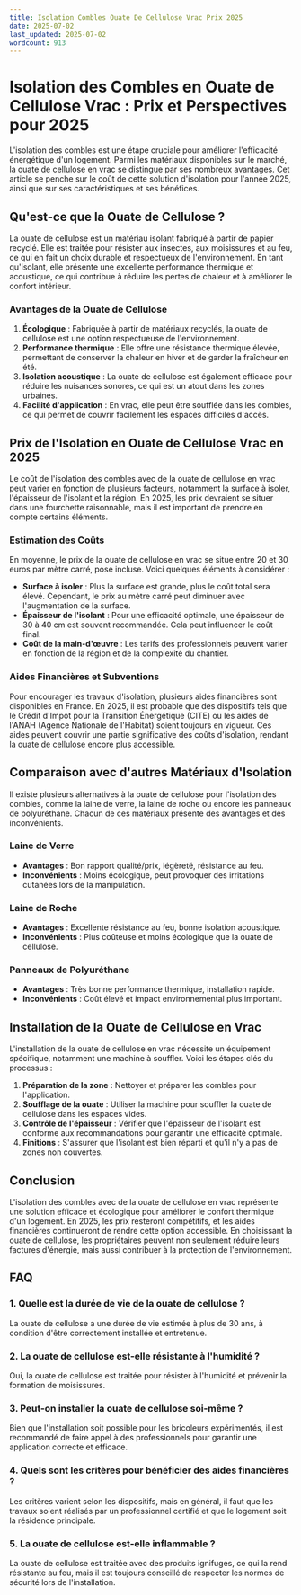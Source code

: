 ```yaml
---
title: Isolation Combles Ouate De Cellulose Vrac Prix 2025
date: 2025-07-02
last_updated: 2025-07-02
wordcount: 913
---
```


# Isolation des Combles en Ouate de Cellulose Vrac : Prix et Perspectives pour 2025

L'isolation des combles est une étape cruciale pour améliorer l'efficacité énergétique d'un logement. Parmi les matériaux disponibles sur le marché, la ouate de cellulose en vrac se distingue par ses nombreux avantages. Cet article se penche sur le coût de cette solution d'isolation pour l'année 2025, ainsi que sur ses caractéristiques et ses bénéfices.

## Qu'est-ce que la Ouate de Cellulose ?

La ouate de cellulose est un matériau isolant fabriqué à partir de papier recyclé. Elle est traitée pour résister aux insectes, aux moisissures et au feu, ce qui en fait un choix durable et respectueux de l'environnement. En tant qu'isolant, elle présente une excellente performance thermique et acoustique, ce qui contribue à réduire les pertes de chaleur et à améliorer le confort intérieur.

### Avantages de la Ouate de Cellulose

1. **Écologique** : Fabriquée à partir de matériaux recyclés, la ouate de cellulose est une option respectueuse de l'environnement.
2. **Performance thermique** : Elle offre une résistance thermique élevée, permettant de conserver la chaleur en hiver et de garder la fraîcheur en été.
3. **Isolation acoustique** : La ouate de cellulose est également efficace pour réduire les nuisances sonores, ce qui est un atout dans les zones urbaines.
4. **Facilité d'application** : En vrac, elle peut être soufflée dans les combles, ce qui permet de couvrir facilement les espaces difficiles d'accès.

## Prix de l'Isolation en Ouate de Cellulose Vrac en 2025

Le coût de l'isolation des combles avec de la ouate de cellulose en vrac peut varier en fonction de plusieurs facteurs, notamment la surface à isoler, l'épaisseur de l'isolant et la région. En 2025, les prix devraient se situer dans une fourchette raisonnable, mais il est important de prendre en compte certains éléments.

### Estimation des Coûts

En moyenne, le prix de la ouate de cellulose en vrac se situe entre 20 et 30 euros par mètre carré, pose incluse. Voici quelques éléments à considérer :

- **Surface à isoler** : Plus la surface est grande, plus le coût total sera élevé. Cependant, le prix au mètre carré peut diminuer avec l'augmentation de la surface.
- **Épaisseur de l'isolant** : Pour une efficacité optimale, une épaisseur de 30 à 40 cm est souvent recommandée. Cela peut influencer le coût final.
- **Coût de la main-d'œuvre** : Les tarifs des professionnels peuvent varier en fonction de la région et de la complexité du chantier.

### Aides Financières et Subventions

Pour encourager les travaux d'isolation, plusieurs aides financières sont disponibles en France. En 2025, il est probable que des dispositifs tels que le Crédit d'Impôt pour la Transition Énergétique (CITE) ou les aides de l'ANAH (Agence Nationale de l'Habitat) soient toujours en vigueur. Ces aides peuvent couvrir une partie significative des coûts d'isolation, rendant la ouate de cellulose encore plus accessible.

## Comparaison avec d'autres Matériaux d'Isolation

Il existe plusieurs alternatives à la ouate de cellulose pour l'isolation des combles, comme la laine de verre, la laine de roche ou encore les panneaux de polyuréthane. Chacun de ces matériaux présente des avantages et des inconvénients.

### Laine de Verre

- **Avantages** : Bon rapport qualité/prix, légèreté, résistance au feu.
- **Inconvénients** : Moins écologique, peut provoquer des irritations cutanées lors de la manipulation.

### Laine de Roche

- **Avantages** : Excellente résistance au feu, bonne isolation acoustique.
- **Inconvénients** : Plus coûteuse et moins écologique que la ouate de cellulose.

### Panneaux de Polyuréthane

- **Avantages** : Très bonne performance thermique, installation rapide.
- **Inconvénients** : Coût élevé et impact environnemental plus important.

## Installation de la Ouate de Cellulose en Vrac

L'installation de la ouate de cellulose en vrac nécessite un équipement spécifique, notamment une machine à souffler. Voici les étapes clés du processus :

1. **Préparation de la zone** : Nettoyer et préparer les combles pour l'application.
2. **Soufflage de la ouate** : Utiliser la machine pour souffler la ouate de cellulose dans les espaces vides.
3. **Contrôle de l'épaisseur** : Vérifier que l'épaisseur de l'isolant est conforme aux recommandations pour garantir une efficacité optimale.
4. **Finitions** : S'assurer que l'isolant est bien réparti et qu'il n'y a pas de zones non couvertes.

## Conclusion

L'isolation des combles avec de la ouate de cellulose en vrac représente une solution efficace et écologique pour améliorer le confort thermique d'un logement. En 2025, les prix resteront compétitifs, et les aides financières continueront de rendre cette option accessible. En choisissant la ouate de cellulose, les propriétaires peuvent non seulement réduire leurs factures d'énergie, mais aussi contribuer à la protection de l'environnement.

## FAQ

### 1. Quelle est la durée de vie de la ouate de cellulose ?

La ouate de cellulose a une durée de vie estimée à plus de 30 ans, à condition d'être correctement installée et entretenue.

### 2. La ouate de cellulose est-elle résistante à l'humidité ?

Oui, la ouate de cellulose est traitée pour résister à l'humidité et prévenir la formation de moisissures.

### 3. Peut-on installer la ouate de cellulose soi-même ?

Bien que l'installation soit possible pour les bricoleurs expérimentés, il est recommandé de faire appel à des professionnels pour garantir une application correcte et efficace.

### 4. Quels sont les critères pour bénéficier des aides financières ?

Les critères varient selon les dispositifs, mais en général, il faut que les travaux soient réalisés par un professionnel certifié et que le logement soit la résidence principale.

### 5. La ouate de cellulose est-elle inflammable ?

La ouate de cellulose est traitée avec des produits ignifuges, ce qui la rend résistante au feu, mais il est toujours conseillé de respecter les normes de sécurité lors de l'installation.